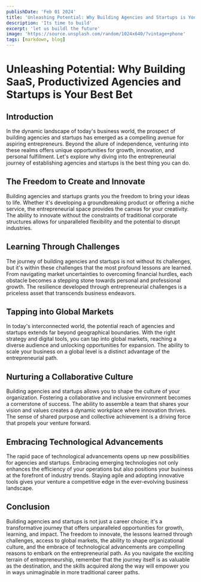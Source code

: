 ```yaml
---
publishDate: 'Feb 01 2024'
title: 'Unleashing Potential: Why Building Agencies and Startups is Your Best Bet'
description: 'Its time to build'
excerpt: 'let us buildl the future'
image: 'https://source.unsplash.com/random/1024x640/?vintage+phone'
tags: [markdown, blog]
---
```

# Unleashing Potential: Why Building SaaS, Productivized Agencies and Startups is Your Best Bet

## Introduction

In the dynamic landscape of today's business world, the prospect of building agencies and startups has emerged as a compelling avenue for aspiring entrepreneurs. Beyond the allure of independence, venturing into these realms offers unique opportunities for growth, innovation, and personal fulfillment. Let's explore why diving into the entrepreneurial journey of establishing agencies and startups is the best thing you can do.

## The Freedom to Create and Innovate

Building agencies and startups grants you the freedom to bring your ideas to life. Whether it's developing a groundbreaking product or offering a niche service, the entrepreneurial space provides the canvas for your creativity. The ability to innovate without the constraints of traditional corporate structures allows for unparalleled flexibility and the potential to disrupt industries.

## Learning Through Challenges

The journey of building agencies and startups is not without its challenges, but it's within these challenges that the most profound lessons are learned. From navigating market uncertainties to overcoming financial hurdles, each obstacle becomes a stepping stone towards personal and professional growth. The resilience developed through entrepreneurial challenges is a priceless asset that transcends business endeavors.

## Tapping into Global Markets

In today's interconnected world, the potential reach of agencies and startups extends far beyond geographical boundaries. With the right strategy and digital tools, you can tap into global markets, reaching a diverse audience and unlocking opportunities for expansion. The ability to scale your business on a global level is a distinct advantage of the entrepreneurial path.

## Nurturing a Collaborative Culture

Building agencies and startups allows you to shape the culture of your organization. Fostering a collaborative and inclusive environment becomes a cornerstone of success. The ability to assemble a team that shares your vision and values creates a dynamic workplace where innovation thrives. The sense of shared purpose and collective achievement is a driving force that propels your venture forward.

## Embracing Technological Advancements

The rapid pace of technological advancements opens up new possibilities for agencies and startups. Embracing emerging technologies not only enhances the efficiency of your operations but also positions your business at the forefront of industry trends. Staying agile and adopting innovative tools gives your venture a competitive edge in the ever-evolving business landscape.

## Conclusion

Building agencies and startups is not just a career choice; it's a transformative journey that offers unparalleled opportunities for growth, learning, and impact. The freedom to innovate, the lessons learned through challenges, access to global markets, the ability to shape organizational culture, and the embrace of technological advancements are compelling reasons to embark on the entrepreneurial path. As you navigate the exciting terrain of entrepreneurship, remember that the journey itself is as valuable as the destination, and the skills acquired along the way will empower you in ways unimaginable in more traditional career paths.
